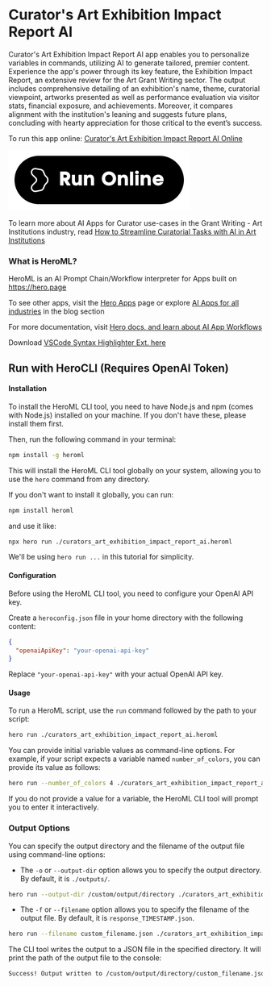 # Curator's Art Exhibition Impact Report AI

Curator's Art Exhibition Impact Report AI app enables you to personalize variables in commands, utilizing AI to generate tailored, premier content. Experience the app's power through its key feature, the Exhibition Impact Report, an extensive review for the Art Grant Writing sector. The output includes comprehensive detailing of an exhibition's name, theme, curatorial viewpoint, artworks presented as well as performance evaluation via visitor stats, financial exposure, and achievements. Moreover, it compares alignment with the institution's leaning and suggests future plans, concluding with hearty appreciation for those critical to the event’s success.

To run this app online: [Curator's Art Exhibition Impact Report AI Online](https://hero.page/app/curator's-art-exhibition-impact-report-ai-ai-driven-exhibition-impact-analysis/H8cUSUd8CgUjnTpvgdEb)

[![Run Curator's Art Exhibition Impact Report AI Online](/assets/run.svg)](https://hero.page/app/curator's-art-exhibition-impact-report-ai-ai-driven-exhibition-impact-analysis/H8cUSUd8CgUjnTpvgdEb)

To learn more about AI Apps for Curator use-cases in the Grant Writing - Art Institutions industry, read [How to Streamline Curatorial Tasks with AI in Art Institutions](https://hero.page/blog/ai/grant-writing-art-institutions/how-to-streamline-curatorial-tasks-with-ai-in-art-institutions/170906)

### What is HeroML?
HeroML is an AI Prompt Chain/Workflow interpreter for Apps built on https://hero.page 

To see other apps, visit the [Hero Apps](https://hero.page/apps) page or explore [AI Apps for all industries](https://hero.page/blog) in the blog section

For more documentation, visit [Hero docs, and learn about AI App Workflows](https://hero.page/tutorials/introduction-to-heroml)

Download [VSCode Syntax Highlighter Ext. here](https://marketplace.visualstudio.com/items?itemName=hero-page.heroml)

## Run with HeroCLI (Requires OpenAI Token)

#### Installation

To install the HeroML CLI tool, you need to have Node.js and npm (comes with Node.js) installed on your machine. If you don't have these, please install them first. 

Then, run the following command in your terminal:

```bash
npm install -g heroml
```

This will install the HeroML CLI tool globally on your system, allowing you to use the `hero` command from any directory.

If you don't want to install it globally, you can run:

```bash
npm install heroml
```

and use it like:

```bash
npx hero run ./curators_art_exhibition_impact_report_ai.heroml
```

We'll be using `hero run ...` in this tutorial for simplicity.

#### Configuration

Before using the HeroML CLI tool, you need to configure your OpenAI API key. 

Create a `heroconfig.json` file in your home directory with the following content:

```json
{
  "openaiApiKey": "your-openai-api-key"
}
```

Replace `"your-openai-api-key"` with your actual OpenAI API key.

#### Usage

To run a HeroML script, use the `run` command followed by the path to your script:

```bash
hero run ./curators_art_exhibition_impact_report_ai.heroml
```

You can provide initial variable values as command-line options. For example, if your script expects a variable named `number_of_colors`, you can provide its value as follows:

```bash
hero run --number_of_colors 4 ./curators_art_exhibition_impact_report_ai.heroml
```

If you do not provide a value for a variable, the HeroML CLI tool will prompt you to enter it interactively.

### Output Options

You can specify the output directory and the filename of the output file using command-line options:

- The `-o` or `--output-dir` option allows you to specify the output directory. By default, it is `./outputs/`.

```bash
hero run --output-dir /custom/output/directory ./curators_art_exhibition_impact_report_ai.heroml
```

- The `-f` or `--filename` option allows you to specify the filename of the output file. By default, it is `response_TIMESTAMP.json`.

```bash
hero run --filename custom_filename.json ./curators_art_exhibition_impact_report_ai.heroml
```

The CLI tool writes the output to a JSON file in the specified directory. It will print the path of the output file to the console:

```bash
Success! Output written to /custom/output/directory/custom_filename.json
```

